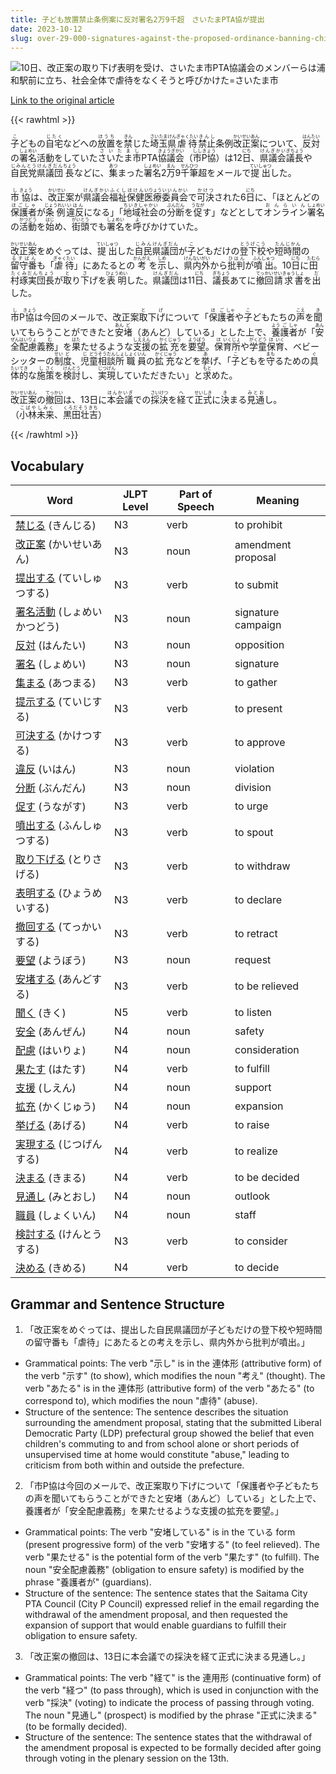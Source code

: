 ```yaml
---
title: 子ども放置禁止条例案に反対署名2万9千超　さいたまPTA協が提出
date: 2023-10-12
slug: over-29-000-signatures-against-the-proposed-ordinance-banning-child-neglect-submitted-by-the-saitama-pta-council
---
```


![10日、改正案の取り下げ表明を受け、さいたま市PTA協議会のメンバーらは浦和駅前に立ち、社会全体で虐待をなくそうと呼びかけた=さいたま市](https://www.asahicom.jp/imgopt/img/33152915a2/comm_L/AS20231012003405.jpg "10日、改正案の取り下げ表明を受け、さいたま市PTA協議会のメンバーらは浦和駅前に立ち、社会全体で虐待をなくそうと呼びかけた=さいたま市")

[Link to the original article](https://asahi.com/articles/ASRBD6F0KRBDUTNB014.html)


{{< rawhtml >}}
<div>

<p><ruby>子<rt>こ</rt>ども</ruby>の<ruby>自宅<rt>じたく</rt></ruby>などへの<ruby>放置<rt>ほうち</rt></ruby>を<ruby>禁<rt>きん</rt></ruby>じた<ruby>埼玉県<rt>さいたまけん</rt></ruby><ruby>虐待<rt>ぎゃくたい</rt></ruby><ruby>禁止<rt>きんし</rt></ruby>条例<ruby>改正案<rt>かいせいあん</rt></ruby>について、<ruby>反対<rt>はんたい</rt></ruby>の<ruby>署名<rt>しょめい</rt></ruby>活動をしていた<ruby>さいたま市<rt>さいたまし</rt></ruby>PTA<ruby>協議会<rt>きょうぎかい</rt></ruby>（<ruby>市P協<rt>ししきょう</rt></ruby>）は12<ruby>日<rt>にち</rt></ruby>、<ruby>県議会<rt>けんぎかい</rt></ruby><ruby>議長<rt>ぎちょう</rt></ruby>や<ruby>自民党<rt>じみんとう</rt></ruby><ruby>県議団<rt>けんぎだん</rt></ruby><ruby>長<rt>ちょう</rt></ruby>などに、<ruby>集<rt>あつ</rt></ruby>まった<ruby>署名<rt>しょめい</rt></ruby>2<ruby>万<rt>まん</rt></ruby>9<ruby>千<rt>せん</rt></ruby><ruby>筆<rt>ひつ</rt></ruby>超をメールで<ruby>提出<rt>ていしゅつ</rt></ruby>した。</p>

<p><ruby>市<rt>し</rt></ruby><ruby>協<rt>きょう</rt></ruby>は、<ruby>改正<rt>かいせい</rt></ruby>案が<ruby>県議会<rt>けんぎかい</rt></ruby><ruby>福祉<rt>ふくし</rt></ruby><ruby>保健<rt>ほけん</rt></ruby><ruby>医療<rt>いりょう</rt></ruby><ruby>委員会<rt>いいんかい</rt></ruby>で<ruby>可決<rt>かけつ</rt></ruby>された6<ruby>日<rt>にち</rt></ruby>に、「ほとんどの<ruby>保護者<rt>ほごしゃ</rt></ruby>が<ruby>条例<rt>じょうれい</rt></ruby><ruby>違反<rt>いはん</rt></ruby>になる」「<ruby>地域社会<rt>ちいきしゃかい</rt></ruby>の<ruby>分断<rt>ぶんだん</rt></ruby>を<ruby>促<rt>うなが</rt></ruby>す」などとして<ruby>オンライン<rt>おんらいん</rt></ruby><ruby>署名<rt>しょめい</rt></ruby>の<ruby>活動<rt>かつどう</rt></ruby>を<ruby>始<rt>はじ</rt></ruby>め、<ruby>街頭<rt>がいとう</rt></ruby>でも<ruby>署名<rt>しょめい</rt></ruby>を<ruby>呼<rt>よ</rt></ruby>びかけていた。</p>

<p><ruby>改正案<rt>かいせいあん</rt></ruby>をめぐっては、<ruby>提出<rt>ていしゅつ</rt></ruby>した<ruby>自民<rt>じみん</rt></ruby><ruby>県議団<rt>けんぎだん</rt></ruby>が<ruby>子<rt>こ</rt></ruby>どもだけの<ruby>登下校<rt>とうげこう</rt></ruby>や<ruby>短時間<rt>たんじかん</rt></ruby>の<ruby>留守番<rt>るすばん</rt></ruby>も「<ruby>虐待<rt>ぎゃくたい</rt></ruby>」にあたるとの<ruby>考<rt>かんがえ</rt></ruby>を<ruby>示<rt>しめ</rt></ruby>し、<ruby>県内<rt>けんない</rt></ruby><ruby>外<rt>がい</rt></ruby>から<ruby>批判<rt>ひはん</rt></ruby>が<ruby>噴出<rt>ふんしゅつ</rt></ruby>。10<ruby>日<rt>にち</rt></ruby>に<ruby>田村琢実団長<rt>たむらたくみだんちょう</rt></ruby>が<ruby>取<rt>と</rt></ruby>り<ruby>下<rt>さ</rt></ruby>げを<ruby>表明<rt>ひょうめい</rt></ruby>した。<ruby>県議団<rt>けんぎだん</rt></ruby>は11<ruby>日<rt>にち</rt></ruby>、<ruby>議長<rt>ぎちょう</rt></ruby>あてに<ruby>撤回<rt>てっかい</rt></ruby><ruby>請求書<rt>せいきゅうしょ</rt></ruby>を<ruby>出<rt>だ</rt></ruby>した。</p>

<p><ruby>市<rt>し</rt></ruby>P<ruby>協<rt>きょう</rt></ruby>は今回のメールで、改正案<ruby>取<rt>と</rt></ruby>下<ruby>げ<rt>げ</rt></ruby>について「<ruby>保<rt>ほ</rt>護<rt>ご</rt>者<rt>しゃ</rt></ruby>や<ruby>子<rt>こ</rt>ども</ruby>たちの<ruby>声<rt>こえ</rt></ruby>を<ruby>聞<rt>き</rt></ruby>いてもらうことができたと<ruby>安<rt>あん</rt>堵<rt>ど</rt></ruby>（あんど）している」とした上で、<ruby>養<rt>よう</rt>護<rt>ご</rt>者<rt>しゃ</rt></ruby>が「<ruby>安<rt>あん</rt>全<rt>ぜん</rt>配<rt>はい</rt>慮<rt>りょ</rt></ruby>義<ruby>務<rt>む</rt></ruby>」を<ruby>果<rt>はた</rt></ruby>たせるような<ruby>支<rt>しえ</rt>援<rt>えん</rt></ruby>の<ruby>拡<rt>かく</rt>充<rt>じゅう</rt></ruby>を<ruby>要<rt>よう</rt>望<rt>ぼう</rt></ruby>。<ruby>保<rt>ほ</rt>育<rt>いく</rt>所<rt>じょ</rt></ruby>や<ruby>学<rt>がく</rt>童<rt>どう</rt>保<rt>ほ</rt>育<rt>いく</rt></ruby>、ベビーシッターの<ruby>制<rt>せい</rt>度<rt>ど</rt></ruby>、<ruby>児<rt>じ</rt>童<rt>どう</rt>相<rt>そう</rt>談<rt>だん</rt>所<rt>しょ</rt></ruby><ruby>職<rt>しょく</rt>員<rt>いん</rt></ruby>の<ruby>拡<rt>かく</rt>充<rt>じゅう</rt></ruby>などを<ruby>挙<rt>あ</rt></ruby>げ、「<ruby>子<rt>こ</rt>ども</ruby>を<ruby>守<rt>まも</rt></ruby>るための<ruby>具<rt>ぐ</rt>体<rt>たい</rt>的<rt>てき</rt></ruby>な<ruby>施<rt>し</rt>策<rt>さく</rt></ruby>を<ruby>検<rt>けん</rt>討<rt>とう</rt></ruby>し、<ruby>実<rt>じつ</rt>現<rt>げん</rt></ruby>していただきたい」と<ruby>求<rt>もと</rt></ruby>めた。</p>

<p><ruby>改正案<rt>かいせいあん</rt></ruby>の<ruby>撤回<rt>てっかい</rt></ruby>は、13日に<ruby>本会議<rt>ほんかいぎ</rt></ruby>での<ruby>採決<rt>さいけつ</rt></ruby>を<ruby>経<rt>へ</rt></ruby>て<ruby>正式<rt>せいしき</rt></ruby>に<ruby>決<rt>き</rt></ruby>まる<ruby>見通<rt>みとお</rt></ruby>し。（<ruby>小林未来<rt>こばやしみく</rt></ruby>、<ruby>黒田壮吉<rt>くろだそうきち</rt></ruby>）</p>

</div>
{{< /rawhtml >}}


## Vocabulary

| Word | JLPT Level | Part of Speech | Meaning |
|------|------------|----------------|---------|
|[禁じる](https://jisho.org/search/%E7%A6%81%E3%81%98%E3%82%8B) (きんじる)| N3 | verb | to prohibit |
|[改正案](https://jisho.org/search/%E6%94%B9%E6%AD%A3%E6%A1%88) (かいせいあん)| N3 | noun | amendment proposal |
|[提出する](https://jisho.org/search/%E6%8F%90%E5%87%BA%E3%81%99%E3%82%8B) (ていしゅつする)| N3 | verb | to submit |
|[署名活動](https://jisho.org/search/%E7%BD%B2%E5%90%8D%E6%B4%BB%E5%8B%95) (しょめいかつどう)| N3 | noun | signature campaign |
|[反対](https://jisho.org/search/%E5%8F%8D%E5%AF%BE) (はんたい)| N3 | noun | opposition |
|[署名](https://jisho.org/search/%E7%BD%B2%E5%90%8D) (しょめい)| N3 | noun | signature |
|[集まる](https://jisho.org/search/%E9%9B%86%E3%81%BE%E3%82%8B) (あつまる)| N3 | verb | to gather |
|[提示する](https://jisho.org/search/%E6%8F%90%E7%A4%BA%E3%81%99%E3%82%8B) (ていじする)| N3 | verb | to present |
|[可決する](https://jisho.org/search/%E5%8F%AF%E6%B1%BA%E3%81%99%E3%82%8B) (かけつする)| N3 | verb | to approve |
|[違反](https://jisho.org/search/%E9%81%95%E5%8F%8D) (いはん)| N3 | noun | violation |
|[分断](https://jisho.org/search/%E5%88%86%E6%96%AD) (ぶんだん)| N3 | noun | division |
|[促す](https://jisho.org/search/%E4%BF%83%E3%81%99) (うながす)| N3 | verb | to urge |
|[噴出する](https://jisho.org/search/%E5%99%B4%E5%87%BA%E3%81%99%E3%82%8B) (ふんしゅつする)| N3 | verb | to spout |
|[取り下げる](https://jisho.org/search/%E5%8F%96%E3%82%8A%E4%B8%8B%E3%81%92%E3%82%8B) (とりさげる)| N3 | verb | to withdraw |
|[表明する](https://jisho.org/search/%E8%A1%A8%E6%98%8E%E3%81%99%E3%82%8B) (ひょうめいする)| N3 | verb | to declare |
|[撤回する](https://jisho.org/search/%E6%92%A4%E5%9B%9E%E3%81%99%E3%82%8B) (てっかいする)| N3 | verb | to retract |
|[要望](https://jisho.org/search/%E8%A6%81%E6%9C%9B) (ようぼう)| N3 | noun | request |
|[安堵する](https://jisho.org/search/%E5%AE%89%E5%A0%B5%E3%81%99%E3%82%8B) (あんどする)| N3 | verb | to be relieved |
|[聞く](https://jisho.org/search/%E8%81%9E%E3%81%8F) (きく)| N5 | verb | to listen |
|[安全](https://jisho.org/search/%E5%AE%89%E5%85%A8) (あんぜん)| N4 | noun | safety |
|[配慮](https://jisho.org/search/%E9%85%8D%E6%85%AE) (はいりょ)| N4 | noun | consideration |
|[果たす](https://jisho.org/search/%E6%9E%9C%E3%81%9F%E3%81%99) (はたす)| N4 | verb | to fulfill |
|[支援](https://jisho.org/search/%E6%94%AF%E6%8F%B4) (しえん)| N4 | noun | support |
|[拡充](https://jisho.org/search/%E6%8B%A1%E5%85%85) (かくじゅう)| N4 | noun | expansion |
|[挙げる](https://jisho.org/search/%E6%8C%99%E3%81%92%E3%82%8B) (あげる)| N4 | verb | to raise |
|[実現する](https://jisho.org/search/%E5%AE%9F%E7%8F%BE%E3%81%99%E3%82%8B) (じつげんする)| N4 | verb | to realize |
|[決まる](https://jisho.org/search/%E6%B1%BA%E3%81%BE%E3%82%8B) (きまる)| N4 | verb | to be decided |
|[見通し](https://jisho.org/search/%E8%A6%8B%E9%80%9A%E3%81%97) (みとおし)| N4 | noun | outlook |
|[職員](https://jisho.org/search/%E8%81%B7%E5%93%A1) (しょくいん)| N4 | noun | staff |
|[検討する](https://jisho.org/search/%E6%A4%9C%E8%A8%8E%E3%81%99%E3%82%8B) (けんとうする)| N3 | verb | to consider |
|[決める](https://jisho.org/search/%E6%B1%BA%E3%82%81%E3%82%8B) (きめる)| N4 | verb | to decide |

## Grammar and Sentence Structure

1. 「改正案をめぐっては、提出した自民県議団が子どもだけの登下校や短時間の留守番も「虐待」にあたるとの考えを示し、県内外から批判が噴出。」
- Grammatical points: The verb "示し" is in the 連体形 (attributive form) of the verb "示す" (to show), which modifies the noun "考え" (thought). The verb "あたる" is in the 連体形 (attributive form) of the verb "あたる" (to correspond to), which modifies the noun "虐待" (abuse).
- Structure of the sentence: The sentence describes the situation surrounding the amendment proposal, stating that the submitted Liberal Democratic Party (LDP) prefectural group showed the belief that even children's commuting to and from school alone or short periods of unsupervised time at home would constitute "abuse," leading to criticism from both within and outside the prefecture.

2. 「市P協は今回のメールで、改正案取り下げについて「保護者や子どもたちの声を聞いてもらうことができたと安堵（あんど）している」とした上で、養護者が「安全配慮義務」を果たせるような支援の拡充を要望。」
- Grammatical points: The verb "安堵している" is in the ている form (present progressive form) of the verb "安堵する" (to feel relieved). The verb "果たせる" is the potential form of the verb "果たす" (to fulfill). The noun "安全配慮義務" (obligation to ensure safety) is modified by the phrase "養護者が" (guardians).
- Structure of the sentence: The sentence states that the Saitama City PTA Council (City P Council) expressed relief in the email regarding the withdrawal of the amendment proposal, and then requested the expansion of support that would enable guardians to fulfill their obligation to ensure safety.

3. 「改正案の撤回は、13日に本会議での採決を経て正式に決まる見通し。」
- Grammatical points: The verb "経て" is the 連用形 (continuative form) of the verb "経つ" (to pass through), which is used in conjunction with the verb "採決" (voting) to indicate the process of passing through voting. The noun "見通し" (prospect) is modified by the phrase "正式に決まる" (to be formally decided).
- Structure of the sentence: The sentence states that the withdrawal of the amendment proposal is expected to be formally decided after going through voting in the plenary session on the 13th.